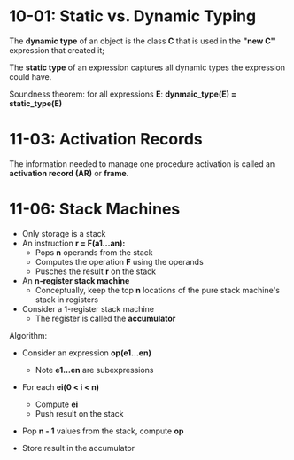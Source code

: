# 10-01: Static vs. Dynamic Typing
The <b>dynamic type</b> of an object is the class <b>C</b> that is used in the <b>"new C"</b> expression that created it;

The <b>static type</b> of an expression captures all dynamic types the expression could have.

Soundness theorem: for all expressions <b>E</b>:
<b>dynmaic_type(E) = static_type(E)</b>

# 11-03: Activation Records
The information needed to manage one procedure activation is called an <b>activation record (AR)</b> or <b>frame</b>.

# 11-06: Stack Machines
- Only storage is a stack
- An instruction <b>r = F(a1...an):</b>
    - Pops <b>n</b> operands from the stack
    - Computes the operation <b>F</b> using the operands
    - Pusches the result <b>r</b> on the stack
- An <b>n-register stack machine</b>
    - Conceptually, keep the top <b>n</b> locations of the pure stack machine's stack in registers
- Consider a 1-register stack machine
    - The register is called the <b>accumulator</b>

Algorithm:
- Consider an expression <b>op(e1...en)</b>
    - Note <b>e1...en</b> are subexpressions

- For each <b>ei(0 < i < n)</b>
    - Compute <b>ei</b>
    - Push result on the stack

- Pop <b>n - 1</b> values from the stack, compute <b>op</b>

- Store result in the accumulator
